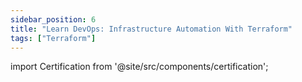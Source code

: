 ```yaml
---
sidebar_position: 6
title: "Learn DevOps: Infrastructure Automation With Terraform"
tags: ["Terraform"]
---
```


import Certification from '@site/src/components/certification';

<Certification name={frontMatter.title} />